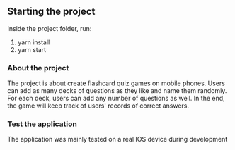 ## Starting the project
Inside the project folder, run:
1. yarn install
2. yarn start

### About the project
The project is about create flashcard quiz games on mobile phones. Users can add as many decks of questions as they like and name them randomly. For each deck, users can add any number of questions as well. In the end, the game will keep track of users' records of correct answers.

### Test the application
The application was mainly tested on a real IOS device during development

